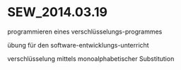 SEW_2014.03.19
==============

programmieren eines verschlüsselungs-programmes

übung für den software-entwicklungs-unterricht

verschlüsselung mittels monoalphabetischer Substitution
